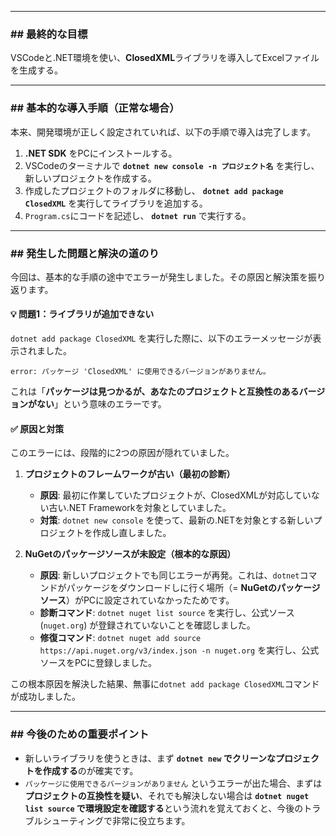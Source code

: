 -----

### \#\# 最終的な目標

VSCodeと.NET環境を使い、**ClosedXML**ライブラリを導入してExcelファイルを生成する。

-----

### \#\# 基本的な導入手順（正常な場合）

本来、開発環境が正しく設定されていれば、以下の手順で導入は完了します。

1.  **.NET SDK** をPCにインストールする。
2.  VSCodeのターミナルで **`dotnet new console -n プロジェクト名`** を実行し、新しいプロジェクトを作成する。
3.  作成したプロジェクトのフォルダに移動し、 **`dotnet add package ClosedXML`** を実行してライブラリを追加する。
4.  `Program.cs`にコードを記述し、 **`dotnet run`** で実行する。

-----

### \#\# 発生した問題と解決の道のり

今回は、基本的な手順の途中でエラーが発生しました。その原因と解決策を振り返ります。

#### 💡 問題1：ライブラリが追加できない

`dotnet add package ClosedXML` を実行した際に、以下のエラーメッセージが表示されました。

```
error: パッケージ 'ClosedXML' に使用できるバージョンがありません。
```

これは「**パッケージは見つかるが、あなたのプロジェクトと互換性のあるバージョンがない**」という意味のエラーです。

#### ✅ 原因と対策

このエラーには、段階的に2つの原因が隠れていました。

1.  **プロジェクトのフレームワークが古い（最初の診断）**

      * **原因**: 最初に作業していたプロジェクトが、ClosedXMLが対応していない古い.NET Frameworkを対象としていました。
      * **対策**: `dotnet new console` を使って、最新の.NETを対象とする新しいプロジェクトを作成し直しました。

2.  **NuGetのパッケージソースが未設定（根本的な原因）**

      * **原因**: 新しいプロジェクトでも同じエラーが再発。これは、`dotnet`コマンドがパッケージをダウンロードしに行く場所（= **NuGetのパッケージソース**）がPCに設定されていなかったためです。
      * **診断コマンド**: `dotnet nuget list source` を実行し、公式ソース (`nuget.org`) が登録されていないことを確認しました。
      * **修復コマンド**: `dotnet nuget add source https://api.nuget.org/v3/index.json -n nuget.org` を実行し、公式ソースをPCに登録しました。

この根本原因を解決した結果、無事に`dotnet add package ClosedXML`コマンドが成功しました。

-----

### \#\# 今後のための重要ポイント

  * 新しいライブラリを使うときは、まず **`dotnet new` でクリーンなプロジェクトを作成する**のが確実です。
  * `パッケージに使用できるバージョンがありません` というエラーが出た場合、まずは**プロジェクトの互換性を疑い**、それでも解決しない場合は **`dotnet nuget list source` で環境設定を確認する**という流れを覚えておくと、今後のトラブルシューティングで非常に役立ちます。

